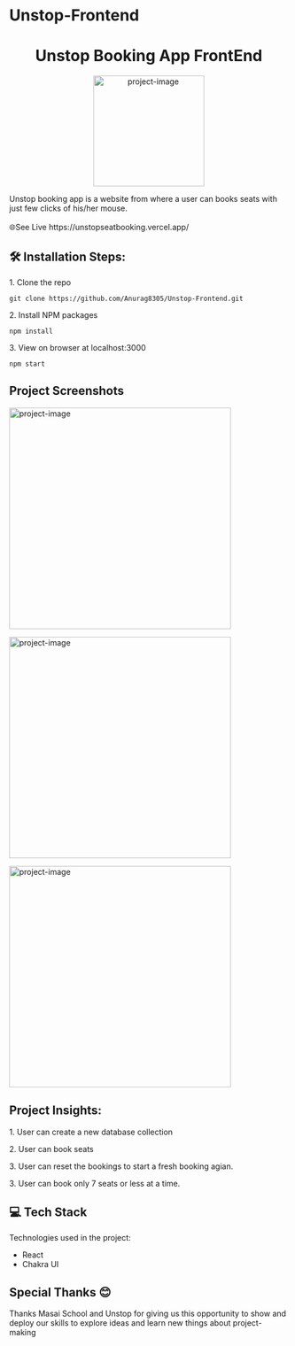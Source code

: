 # Unstop-Frontend
<h1 align="center" id="title">Unstop Booking App FrontEnd</h1>

<p align="center"><img src="https://i.pinimg.com/originals/e3/94/3e/e3943ed327e89ca3532203fbfb89f2ba.gif" alt="project-image" height="200/"></p>

<p id="description">Unstop booking app is a website from where a user can books seats with just few clicks of his/her mouse.<br><br

<h2>🌐See Live</h2>
https://unstopseatbooking.vercel.app/

<h2>🛠️ Installation Steps:</h2>

<p>1. Clone the repo</p>

```
git clone https://github.com/Anurag8305/Unstop-Frontend.git
```

<p>2. Install NPM packages</p>

```
npm install
```

<p>3. View on browser at localhost:3000</p>

```
npm start
```

<h2>Project Screenshots</h2>

<img src="https://github.com/Anurag8305/Unstop-Frontend/assets/106643486/83180533-af33-47ef-ae88-5bd007320440" alt="project-image" height="400/"></p>

<img src="https://github.com/Anurag8305/Unstop-Frontend/assets/106643486/037d45c3-b744-4d20-b5d2-d352e73e36fd" alt="project-image" height="400/"></p>

<img src="https://github.com/Anurag8305/Unstop-Frontend/assets/106643486/f959777f-9f00-4c91-9fa8-05a91d6c9670" alt="project-image" height="400/"></p>

<h2>Project Insights:</h2>
<p>1. User can create a new database collection</p>
<p>2. User can book seats</p> 
<p>3. User can reset the bookings to start a fresh booking agian.</p>
<p>3. User can book only 7 seats or less at a time.</p>  
<h2>💻 Tech Stack</h2>

Technologies used in the project:

*   React
*   Chakra UI

<h2>Special Thanks 😊</h2>

<p>Thanks Masai School and Unstop for giving us this opportunity to show and deploy our skills to explore ideas and learn new things about project-making </p>
